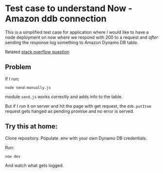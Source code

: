 # Test case to understand Now - Amazon ddb connection

This is a simplified test case for application where I would like to have a node deployment on now where we respond with 200 to a request and *after* sending the response log something to Amazon Dynamo DB table. 

Related [stack overflow question](https://stackoverflow.com/questions/56254384/updating-amazon-ddb-table-from-node-on-now-after-response-to-request-sent)

## Problem

If I run: 

```
node send-manually.js
```

module `send.js` works correctly and adds info to the table. 

But if I run it on server and hit the page with get request, the `ddb.putItem` request gets hanged as pending promise and no error is served. 

## Try this at home:

Clone repository.
Populate .env with your own Dynamo DB credentials.

Run:

```
now dev

```

And watch what gets logged.


